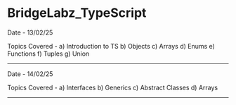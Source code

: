 # BridgeLabz_TypeScript

Date - 13/02/25

Topics Covered - a) Introduction to TS b) Objects c) Arrays d) Enums e) Functions f) Tuples g) Union

--------------

Date - 14/02/25

Topics Covered - a) Interfaces b) Generics c) Abstract Classes d) Arrays

--------------

